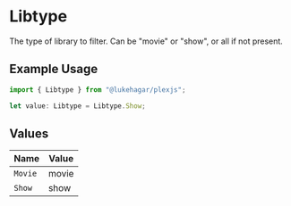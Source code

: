 # Libtype

The type of library to filter. Can be "movie" or "show", or all if not present.


## Example Usage

```typescript
import { Libtype } from "@lukehagar/plexjs";

let value: Libtype = Libtype.Show;
```

## Values

| Name    | Value   |
| ------- | ------- |
| `Movie` | movie   |
| `Show`  | show    |